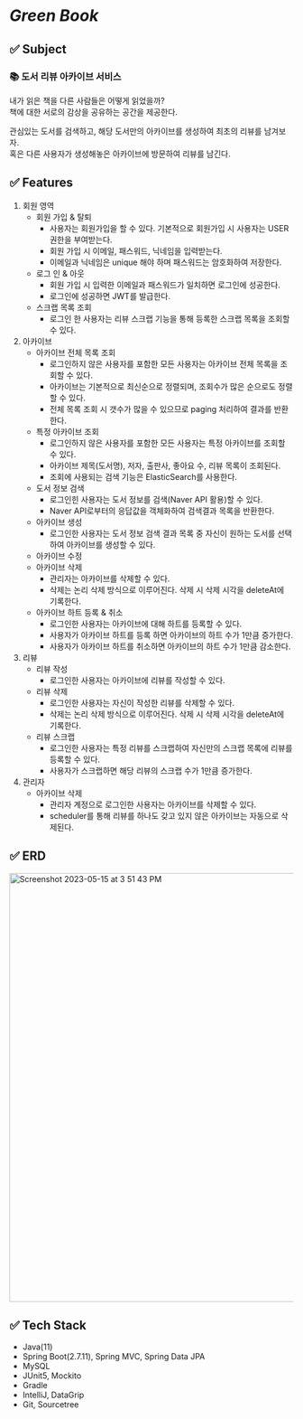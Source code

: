 # _Green Book_
## ✅ Subject
### 📚 도서 리뷰 아카이브 서비스
내가 읽은 책을 다른 사람들은 어떻게 읽었을까?   
책에 대한 서로의 감상을 공유하는 공간을 제공한다.

관심있는 도서를 검색하고, 해당 도서만의 아카이브를 생성하여 최초의 리뷰를 남겨보자.   
혹은 다른 사용자가 생성해놓은 아카이브에 방문하여 리뷰를 남긴다.

## ✅ Features
1. 회원 영역
   - 회원 가입 & 탈퇴
     - 사용자는 회원가입을 할 수 있다. 기본적으로 회원가입 시 사용자는 USER 권한을 부여받는다.
     - 회원 가입 시 이메일, 패스워드, 닉네임을 입력받는다.
     - 이메일과 닉네임은 unique 해야 하며 패스워드는 암호화하여 저장한다.
   - 로그 인 & 아웃
     - 회원 가입 시 입력한 이메일과 패스워드가 일치하면 로그인에 성공한다.
     - 로그인에 성공하면 JWT를 발급한다.
   - 스크랩 목록 조회
     - 로그인 한 사용자는 리뷰 스크랩 기능을 통해 등록한 스크랩 목록을 조회할 수 있다.
2. 아카이브
   - 아카이브 전체 목록 조회
     - 로그인하지 않은 사용자를 포함한 모든 사용자는 아카이브 전체 목록을 조회할 수 있다.
     - 아카이브는 기본적으로 최신순으로 정렬되며, 조회수가 많은 순으로도 정렬할 수 있다.
     - 전체 목록 조회 시 갯수가 많을 수 있으므로 paging 처리하여 결과를 반환한다.
   - 특정 아카이브 조회
     - 로그인하지 않은 사용자를 포함한 모든 사용자는 특정 아카이브를 조회할 수 있다.
     - 아카이브 제목(도서명), 저자, 출판사, 좋아요 수, 리뷰 목록이 조회된다.
     - 조회에 사용되는 검색 기능은 ElasticSearch를 사용한다.
   - 도서 정보 검색
     - 로그인힌 사용자는 도서 정보를 검색(Naver API 활용)할 수 있다.
     - Naver API로부터의 응답값을 객체화하여 검색결과 목록을 반환한다.
   - 아카이브 생성
     - 로그인한 사용자는 도서 정보 검색 결과 목록 중 자신이 원하는 도서를 선택하여 아카이브를 생성할 수 있다.
   - 아카이브 수정
   - 아카이브 삭제
     - 관리자는 아카이브를 삭제할 수 있다.
     - 삭제는 논리 삭제 방식으로 이루어진다. 삭제 시 삭제 시각을 deleteAt에 기록한다.
   - 아카이브 하트 등록 & 취소
     - 로그인한 사용자는 아카이브에 대해 하트를 등록할 수 있다.
     - 사용자가 아카이브 하트를 등록 하면 아카이브의 하트 수가 1만큼 증가한다.
     - 사용자가 아카이브 하트를 취소하면 아카이브의 하트 수가 1만큼 감소한다.
3. 리뷰
   - 리뷰 작성
     - 로그인한 사용자는 아카이브에 리뷰를 작성할 수 있다.
   - 리뷰 삭제 
     - 로그인한 사용자는 자신이 작성한 리뷰를 삭제할 수 있다.
     - 삭제는 논리 삭제 방식으로 이루어진다. 삭제 시 삭제 시각을 deleteAt에 기록한다.
   - 리뷰 스크랩
     - 로그인한 사용자는 특정 리뷰를 스크랩하여 자신만의 스크랩 목록에 리뷰를 등록할 수 있다.
     - 사용자가 스크랩하면 해당 리뷰의 스크랩 수가 1만큼 증가한다.
4. 관리자
   - 아카이브 삭제
     - 관리자 계정으로 로그인한 사용자는 아카이브를 삭제할 수 있다.
     - scheduler를 통해 리뷰를 하나도 갖고 있지 않은 아카이브는 자동으로 삭제된다.

## ✅ ERD
<img width="759" alt="Screenshot 2023-05-15 at 3 51 43 PM" src="https://github.com/NavyHubb/greenbook/assets/101810007/c1185ec3-741e-4ad8-a15a-2206d9587644">

## ✅ Tech Stack
- Java(11)
- Spring Boot(2.7.11), Spring MVC, Spring Data JPA
- MySQL
- JUnit5, Mockito
- Gradle
- IntelliJ, DataGrip
- Git, Sourcetree